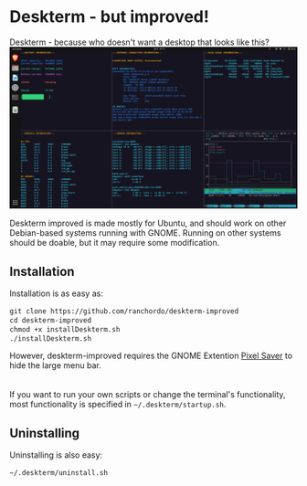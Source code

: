 # Deskterm - but improved!
Deskterm - because who doesn't want a desktop that looks like this?  
![Screenshot](https://raw.githubusercontent.com/ranchordo/deskterm-improved/other/screenshot.png)
  
Deskterm improved is made mostly for Ubuntu, and should work on other Debian-based systems running with GNOME. Running on other systems should be doable, but it may require some modification.  
## Installation
Installation is as easy as:
```
git clone https://github.com/ranchordo/deskterm-improved
cd deskterm-improved
chmod +x installDeskterm.sh
./installDeskterm.sh
```
However, deskterm-improved requires the GNOME Extention [Pixel Saver](https://github.com/pixel-saver/pixel-saver) to hide the large menu bar.  
<br><br>
If you want to run your own scripts or change the terminal's functionality, most functionality is specified in `~/.deskterm/startup.sh`.
  
## Uninstalling
Uninstalling is also easy:
```
~/.deskterm/uninstall.sh
```
